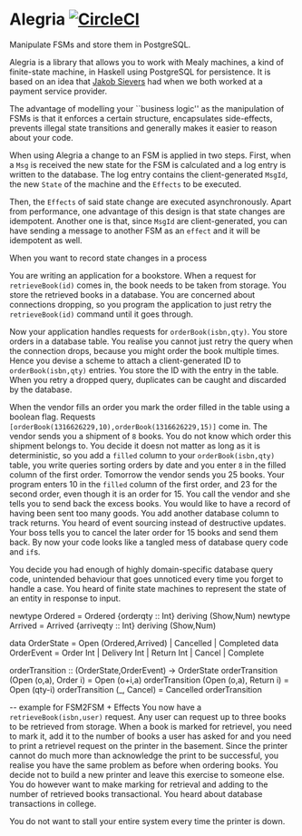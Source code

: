 Alegria [![CircleCI](https://circleci.com/gh/linearray/alegria.svg?style=svg)](https://circleci.com/gh/linearray/alegria)
=======
Manipulate FSMs and store them in PostgreSQL.

Alegria is a library that allows you to work with Mealy machines,
a kind of finite-state machine, in Haskell using PostgreSQL for persistence.
It is based on an idea that [Jakob Sievers](http://canned.primat.es/)
had when we both worked at a payment service provider.

The advantage of modelling your ``business logic'' as the manipulation
of FSMs is that it enforces a certain structure, encapsulates side-effects,
prevents illegal state transitions and generally makes it easier to
reason about your code.

When using Alegria a change to an FSM is applied in two steps. First,
when a `Msg` is received the new state for the FSM is calculated and
a log entry is written to the database. The log entry contains the
client-generated `MsgId`, the new `State` of the machine and the `Effects`
to be executed.

Then, the `Effects` of said state change are executed asynchronously.
Apart from performance, one advantage of this design is that state changes
are idempotent. Another one is that, since `MsgId` are client-generated,
you can have sending a message to another FSM as an `effect` and it
will be idempotent as well.


When you want to record state changes in a process


You are writing an application for a bookstore. When a request for
`retrieveBook(id)` comes in, the book needs to be taken from storage.
You store the retrieved books in a database. You are concerned about
connections dropping, so you program the application to just retry the `retrieveBook(id)`
command until it goes through.

Now your application handles requests for `orderBook(isbn,qty)`. You store orders
in a database table. You realise you cannot just retry the query when
the connection drops, because you might order the book multiple times.
Hence you devise a scheme to attach a client-generated ID to `orderBook(isbn,qty)` entries.
You store the ID with the entry in the table. When you retry a dropped query, duplicates
can be caught and discarded by the database.


When the vendor fills an order you mark the order filled in the table using a boolean flag.
Requests `[orderBook(1316626229,10),orderBook(1316626229,15)]` come in.
The vendor sends you a shipment of `8` books. You do not know which order this shipment belongs to.
You decide it doesn not matter as long as it is deterministic, so you add a `filled` column
to your `orderBook(isbn,qty)` table, you write queries sorting orders by date and you enter `8` in the
filled column of the first order.
Tomorrow the vendor sends you 25 books. Your program enters 10 in the `filled` column of the first order,
and 23 for the second order, even though it is an order for 15. You call the vendor and she tells you
to send back the excess books. You would like to have a record of having been sent too many goods. You add
another database column to track returns. You heard of event sourcing instead of destructive updates.
Your boss tells you to cancel the later order for 15 books and send them back.
By now your code looks like a tangled mess of database query code and `if`s.

You decide you had enough of highly domain-specific database query code, unintended behaviour that goes
unnoticed every time you forget to handle a case. You heard of finite state machines to represent the state
of an entity in response to input.

newtype Ordered = Ordered {orderqty  :: Int} deriving (Show,Num)
newtype Arrived = Arrived {arriveqty :: Int} deriving (Show,Num)

data OrderState = Open (Ordered,Arrived) | Cancelled | Completed
data OrderEvent = Order Int | Delivery Int | Return Int | Cancel | Complete

orderTransition :: (OrderState,OrderEvent) -> OrderState
orderTransition (Open (o,a), Order i)  = Open (o+i,a)
orderTransition (Open (o,a), Return i) = Open (qty-i)
orderTransition (_,             Cancel)   = Cancelled
orderTransition

-- example for FSM2FSM + Effects
You now have a `retrieveBook(isbn,user)` request. Any user can request up to three books to be retrieved
from storage. When a book is marked for retrievel, you need to mark it, add it
to the number of books a user has asked for and you need to print a retrievel request on the printer
in the basement.
Since the printer cannot do much more than acknowledge the print to be successful, you realise you have
the same problem as before when ordering books. You decide not to build a new printer and leave this exercise
to someone else.
You do however want to make marking for retrieval and adding to the number of retrieved books transactional.
You heard about database transactions in college.

You do not want to stall your entire system every time the printer is down.
